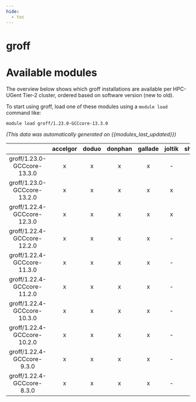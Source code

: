 ```yaml
---
hide:
  - toc
---
```


groff
=====

# Available modules


The overview below shows which groff installations are available per HPC-UGent Tier-2 cluster, ordered based on software version (new to old).

To start using groff, load one of these modules using a `module load` command like:

```shell
module load groff/1.23.0-GCCcore-13.3.0
```

*(This data was automatically generated on {{modules_last_updated}})*  

| |accelgor|doduo|donphan|gallade|joltik|shinx|skitty|
| :---: | :---: | :---: | :---: | :---: | :---: | :---: | :---: |
|groff/1.23.0-GCCcore-13.3.0|x|x|x|x|-|x|x|
|groff/1.23.0-GCCcore-13.2.0|x|x|x|x|x|x|x|
|groff/1.22.4-GCCcore-12.3.0|x|x|x|x|x|x|x|
|groff/1.22.4-GCCcore-12.2.0|x|x|x|x|-|x|-|
|groff/1.22.4-GCCcore-11.3.0|x|x|x|x|-|x|-|
|groff/1.22.4-GCCcore-11.2.0|x|x|x|x|-|x|-|
|groff/1.22.4-GCCcore-10.3.0|x|x|x|x|-|-|-|
|groff/1.22.4-GCCcore-10.2.0|x|x|x|x|-|-|-|
|groff/1.22.4-GCCcore-9.3.0|x|x|x|x|-|-|-|
|groff/1.22.4-GCCcore-8.3.0|x|x|x|x|-|-|-|
